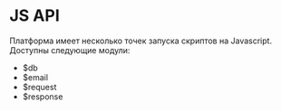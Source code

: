 # JS API

Платформа имеет несколько точек запуска скриптов на Javascript.
Доступны следующие модули:
* $db
* $email
* $request
* $response
